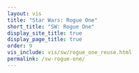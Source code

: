 ```yaml
---
layout: vis
title: "Star Wars: Rogue One"
short_title: "SW: Rogue One"
display_site_title: true
display_page_title: true
order: 9
vis_include: vis/sw/rogue_one_reuse.html
permalink: /sw-rogue-one/
---
```

